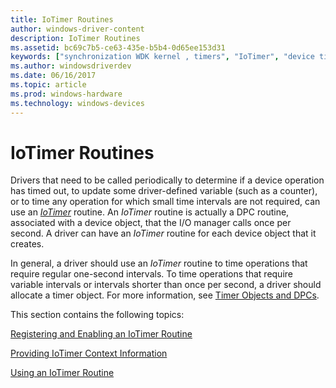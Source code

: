 ```yaml
---
title: IoTimer Routines
author: windows-driver-content
description: IoTimer Routines
ms.assetid: bc69c7b5-ce63-435e-b5b4-0d65ee153d31
keywords: ["synchronization WDK kernel , timers", "IoTimer", "device time-outs WDK kernel", "time-outs WDK kernel", "timing operations WDK kernel", "timeout device I/O operations WDK kernel"]
ms.author: windowsdriverdev
ms.date: 06/16/2017
ms.topic: article
ms.prod: windows-hardware
ms.technology: windows-devices
---
```


# IoTimer Routines





Drivers that need to be called periodically to determine if a device operation has timed out, to update some driver-defined variable (such as a counter), or to time any operation for which small time intervals are not required, can use an [*IoTimer*](https://msdn.microsoft.com/library/windows/hardware/ff550381) routine. An *IoTimer* routine is actually a DPC routine, associated with a device object, that the I/O manager calls once per second. A driver can have an *IoTimer* routine for each device object that it creates.

In general, a driver should use an *IoTimer* routine to time operations that require regular one-second intervals. To time operations that require variable intervals or intervals shorter than once per second, a driver should allocate a timer object. For more information, see [Timer Objects and DPCs](timer-objects-and-dpcs.md).

This section contains the following topics:

[Registering and Enabling an IoTimer Routine](registering-and-enabling-an-iotimer-routine.md)

[Providing IoTimer Context Information](providing-iotimer-context-information.md)

[Using an IoTimer Routine](using-an-iotimer-routine.md)

 

 





